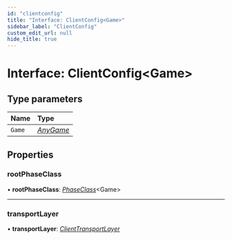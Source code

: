 ```yaml
---
id: "clientconfig"
title: "Interface: ClientConfig<Game>"
sidebar_label: "ClientConfig"
custom_edit_url: null
hide_title: true
---
```


# Interface: ClientConfig<Game\>

## Type parameters

Name | Type |
:------ | :------ |
`Game` | [*AnyGame*](../modules.md#anygame) |

## Properties

### rootPhaseClass

• **rootPhaseClass**: [*PhaseClass*](phaseclass.md)<Game\>

___

### transportLayer

• **transportLayer**: [*ClientTransportLayer*](../classes/clienttransportlayer.md)
